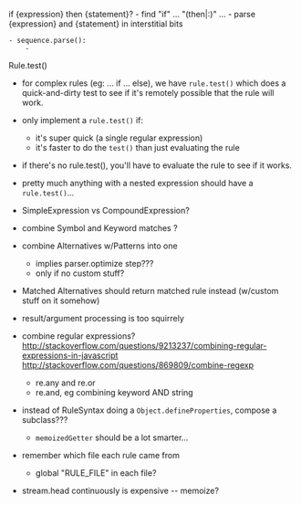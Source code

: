 if {expression} then {statement}?
	- find "if" ... "(then|:)" ...
	- parse {expression} and {statement} in interstitial bits

	- sequence.parse():
		-



Rule.test()
- for complex rules (eg: ... if ... else), we have `rule.test()` which does a quick-and-dirty test to see if it's remotely possible that the rule will work.
- only implement a `rule.test()` if:
	- it's super quick (a single regular expression)
	- it's faster to do the `test()` than just evaluating the rule
- if there's no rule.test(), you'll have to evaluate the rule to see if it works.
- pretty much anything with a nested expression should have a `rule.test()`...



- SimpleExpression vs CompoundExpression?
- combine Symbol and Keyword matches ?

- combine Alternatives w/Patterns into one
	- implies parser.optimize step???
	- only if no custom stuff?

- Matched Alternatives should return matched rule instead (w/custom stuff on it somehow)

- result/argument processing is too squirrely


- combine regular expressions?
	http://stackoverflow.com/questions/9213237/combining-regular-expressions-in-javascript
	http://stackoverflow.com/questions/869809/combine-regexp

	- re.any and re.or
	- re.and, eg    combining keyword AND string



- instead of RuleSyntax doing a `Object.defineProperties`, compose a subclass???
	- `memoizedGetter` should be a lot smarter...

- remember which file each rule came from
	- global "RULE_FILE" in each file?


- stream.head continuously is expensive -- memoize?
